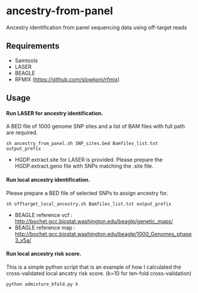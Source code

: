 # ancestry-from-panel
Ancestry identification from panel sequencing data using off-target reads
## Requirements
* Samtools
* LASER
* BEAGLE
* RFMIX (https://github.com/slowkoni/rfmix)

## Usage 

#### Run LASER for ancestry identification. 
A BED file of 1000 genome SNP sites and a list of BAM files with full path are required. 

```
sh ancestry_from_panel.sh SNP_sites.bed Bamfiles_list.txt output_prefix
```
* HGDP.extract.site for LASER is provided. Please prepare the HGDP.extract.geno file with SNPs matching the .site file.


#### Run local ancestry identification.
Please prepare a BED file of selected SNPs to assign ancestry for.

```
sh offtarget_local_ancestry.sh Bamfiles_list.txt output_prefix
```

* BEAGLE reference vcf : http://bochet.gcc.biostat.washington.edu/beagle/genetic_maps/ 
* BEAGLE reference map : http://bochet.gcc.biostat.washington.edu/beagle/1000_Genomes_phase3_v5a/ 

#### Run local ancestry risk score.
This is a simple python script that is an example of how I calculated the cross-validated local ancstry risk score. (k=10 for ten-fold cross-validation)
```
python admixture_kfold.py k
```
